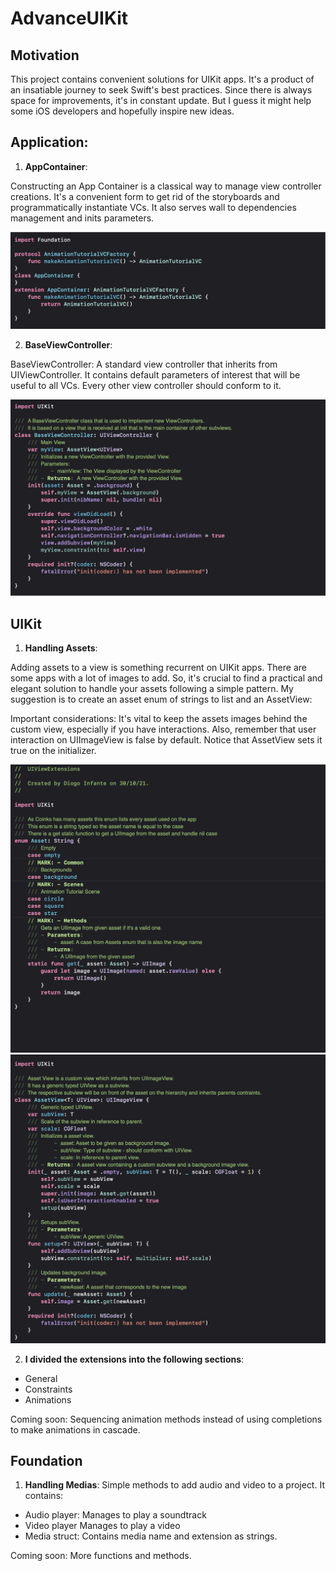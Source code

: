 # AdvanceUIKit

## Motivation
This project contains convenient solutions for UIKit apps. It's a product of an insatiable journey to seek Swift's best practices. Since there is always space for improvements, it's in constant update. But I guess it might help some iOS developers and hopefully inspire new ideas.

## Application:
1. **AppContainer**:

Constructing an App Container is a classical way to manage view controller creations. It's a convenient form to get rid of the storyboards and programmatically instantiate VCs. It also serves wall to dependencies management and inits parameters.
 
 ![Image of AppContainer](Resources/AppContainer.png)
 
2. **BaseViewController**:

BaseViewController: A standard view controller that inherits from UIViewController. It contains default parameters of interest that will be useful to all VCs. Every other view controller should conform to it.

![Image of BaseViewController](Resources/BaseVC.png)

## UIKit

1. **Handling Assets**:

Adding assets to a view is something recurrent on UIKit apps. There are some apps with a lot of images to add. So, it's crucial to find a practical and elegant solution to handle your assets following a simple pattern. My suggestion is to create an asset enum of strings to list and an AssetView:

Important considerations:
It's vital to keep the assets images behind the custom view, especially if you have interactions. Also, remember that user interaction on UIImageView is false by default. Notice that AssetView sets it true on the initializer. 

![Image of AssetView](Resources/Asset.png)
![Image of AssetView](Resources/AssetView.png)

2. **I divided the extensions into the following sections**:

* General
* Constraints
* Animations

Coming soon: Sequencing animation methods instead of using completions to make animations in cascade.

## Foundation

1. **Handling Medias**:
Simple methods to add audio and video to a project. It contains:

* Audio player: Manages to play a soundtrack
* Video player Manages to play a video
* Media struct: Contains media name and extension as strings.

Coming soon: More functions and methods.

